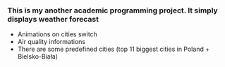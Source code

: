 ### This is my another academic programming project. It simply displays weather forecast
* Animations on cities switch
* Air quality informations
* There are some predefined cities (top 11 biggest cities in Poland + Bielsko-Biała)
